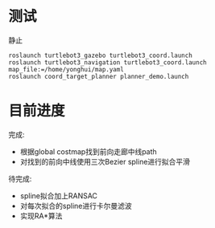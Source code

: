 # 测试

静止

```$xslt
roslaunch turtlebot3_gazebo turtlebot3_coord.launch
roslaunch turtlebot3_navigation turtlebot3_coord.launch map_file:=/home/yonghui/map.yaml
roslaunch coord_target_planner planner_demo.launch
```

# 目前进度

完成:

- 根据global costmap找到前向走廊中线path
- 对找到的前向中线使用三次Bezier spline进行拟合平滑

待完成:

- spline拟合加上RANSAC
- 对每次拟合的spline进行卡尔曼滤波
- 实现RA*算法